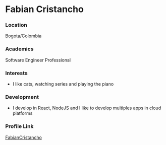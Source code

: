 # Fabian Cristancho

### Location

Bogota/Colombia

### Academics

Software Engineer Professional

### Interests

- I like cats, watching series and playing the piano

### Development

- I develop in React, NodeJS and I like to develop multiples apps in cloud platforms

### Profile Link

[FabianCristancho](https://github.com/FabianCristancho)